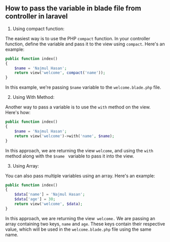 ## How to pass the variable in blade file from controller in laravel

1. Using compact function:

The easiest way is to use the PHP `compact` function. In your controller function, define the variable and pass it to the view using `compact`. Here's an example:

```php
public function index()
{
    $name = 'Najmul Hasan';
    return view('welcome', compact('name'));
}
```

In this example, we're passing `$name` variable to the `welcome.blade.php` file.

2. Using With Method:

Another way to pass a variable is to use the `with` method on the view. Here's how:

```php
public function index()
{
    $name = 'Najmul Hasan';
    return view('welcome')->with('name', $name);
}
```

In this approach, we are returning the view `welcome`, and using the `with` method along with the `$name ` variable to pass it into the view.

3. Using Array:

You can also pass multiple variables using an array. Here's an example:

```php
public function index()
{
    $data['name'] = 'Najmul Hasan';
    $data['age'] = 30;
    return view('welcome', $data);
}
```

In this approach, we are returning the view` welcome.` We are passing an array containing two keys, `name` and `age`. These keys contain their respective value, which will be used in the `welcome.blade.php` file using the same name.
